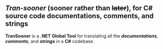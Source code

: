 ## ***Tran-sooner*** (**sooner** rather than ~~later~~), for C# source code documentations, comments, and strings
**TranSooner** is a **.NET Global Tool** for translating all the ***documentations***, ***comments***, and ***strings*** in a **C#** codebase.
